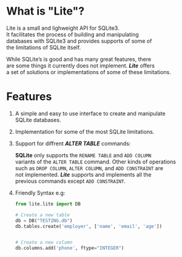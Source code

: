 # What is "Lite"?

Lite is a small and lighweight API for SQLite3.  
It facilitates the process of building and manipulating   
databases with SQLite3 and provides supports of some of     
the limitations of SQLite itself.   

While SQLite’s is good and has many great features, there  
are some things it currently does not implement. __*Lite*__ offers  
a set of solutions or implementations of some of these limitations.


# Features  

1. A simple and easy to use interface to create and manipulate  
   SQLite databases.  

2. Implementation for some of the most SQLite limitations.  


3. Support for diffrent __*ALTER TABLE*__ commands: 

     **SQLite** only supports the `RENAME TABLE` and `ADD COLUMN`  
     variants of the `ALTER TABLE` command. Other kinds of operations  
     such as `DROP COLUMN`, `ALTER COLUMN`, and `ADD CONSTRAINT` are  
     not implemented. __*Lite*__ supports and implements all the  
     previous commands except `ADD CONSTRAINT`.

4. Friendly Syntax
  e.g: 
      ```python
      from lite.lite import DB

      # Create a new table
      db = DB("TESTING.db")
      db.tables.create('employer', ['name', 'email', 'age'])


      # Create a new column
      db.columns.add('phone', ftype="INTEGER")
      ```
